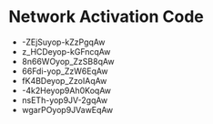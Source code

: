 # Network Activation Code
* -ZEjSuyop-kZzPgqAw
* z_HCDeyop-kGFncqAw
* 8n66WOyop_ZzSB8qAw
* 66Fdi-yop_ZzW6EqAw
* fK4BDeyop_ZzoIAqAw
* -4k2Heyop9Ah0KoqAw
* nsETh-yop9JV-2gqAw
* wgarPOyop9JVawEqAw